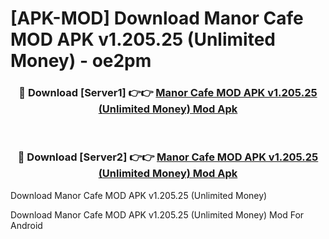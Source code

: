 # [APK-MOD] Download Manor Cafe MOD APK v1.205.25 (Unlimited Money) - oe2pm


<div align="center">
<h3>🔴 Download [Server1] 👉👉 <a href="https://apk-comot.site?title=Manor_Cafe_MOD_APK_v1.205.25_(Unlimited_Money)">Manor Cafe MOD APK v1.205.25 (Unlimited Money) Mod Apk</a></h3><br>
<h3>🔴 Download [Server2] 👉👉 <a href="https://apk-comot.site?title=Manor_Cafe_MOD_APK_v1.205.25_(Unlimited_Money)">Manor Cafe MOD APK v1.205.25 (Unlimited Money) Mod Apk</a></h3>
</div>



Download Manor Cafe MOD APK v1.205.25 (Unlimited Money) 

Download Manor Cafe MOD APK v1.205.25 (Unlimited Money) Mod For Android